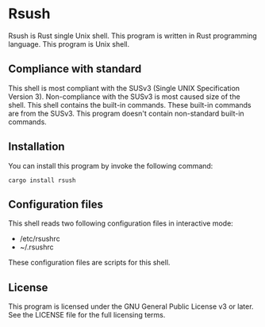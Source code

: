 # Rsush

Rsush is Rust single Unix shell. This program is written in Rust programming language. This program is
Unix shell.

## Compliance with standard

This shell is most compliant with the SUSv3 (Single UNIX Specification Version 3). Non-compliance
with the SUSv3 is most caused size of the shell. This shell contains the built-in commands. These
built-in commands are from the SUSv3. This program doesn't contain non-standard built-in commands.

## Installation

You can install this program by invoke the following command:

    cargo install rsush

## Configuration files

This shell reads two following configuration files in interactive mode:

* /etc/rsushrc
* ~/.rsushrc

These configuration files are scripts for this shell.

## License

This program is licensed under the GNU General Public License v3 or later. See the LICENSE file for
the full licensing terms.
